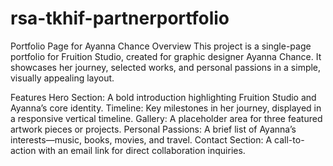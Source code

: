 # rsa-tkhif-partnerportfolio
Portfolio Page for Ayanna Chance
Overview
This project is a single-page portfolio for Fruition Studio, created for graphic designer Ayanna Chance. It showcases her journey, selected works, and personal passions in a simple, visually appealing layout.

Features
Hero Section: A bold introduction highlighting Fruition Studio and Ayanna’s core identity.
Timeline: Key milestones in her journey, displayed in a responsive vertical timeline.
Gallery: A placeholder area for three featured artwork pieces or projects.
Personal Passions: A brief list of Ayanna’s interests—music, books, movies, and travel.
Contact Section: A call-to-action with an email link for direct collaboration inquiries.
